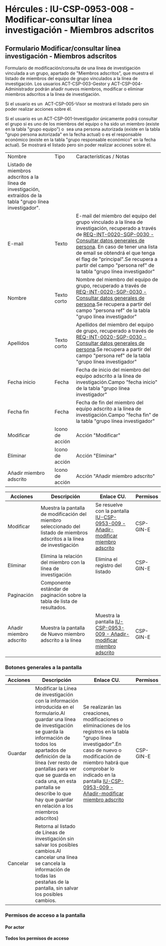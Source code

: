 # Hércules : IU\-CSP\-0953\-008 \- Modificar\-consultar línea investigación \- Miembros adscritos



## Formulario Modificar/consultar línea investigación \- Miembros adscritos

Formulario de modificación/consulta de una línea de investigación vinculada a un grupo, apartado de "Miembros adscritos", que muestra el listado de miembros del equipo de grupo vinculados a la línea de investigación. Los usuarios ACT\-CSP\-003\-Gestor y ACT\-CSP\-004\-Administrador podrán añadir nuevos miembros, modificar o eliminar miembros adscritos a la línea de investigación.

Si el usuario es un  ACT\-CSP\-005\-Visor se mostrará el listado pero sin poder realizar acciones sobre él.

Si el usuario es un ACT\-CSP\-001\-Investigador únicamente podrá consultar el grupo si es uno de los miembros del equipo o ha sido un miembro (existe en la tabla "grupo equipo") o  sea una persona autorizada (existe en la tabla "grupo persona autorizada" en la fecha actual) o es el responsable económico (existe en la tabla "grupo responsable económico" en la fecha actual). Se mostrará el listado pero sin poder realizar acciones sobre él.

  




|  | | |
| --- | --- | --- |
| Nombre | Tipo | Características / Notas |
| Listado de miembros adscritos a la línea de investigación, extraídos de la tabla "grupo línea investigador". | | |
| E\-mail | Texto | E\-mail del miembro del equipo del grupo vinculado a la línea de investigación, recuperado a través de [REQ\-INT\-0020\-SGP\-0030 \- Consultar datos generales de persona](https://confluence.um.es/confluence/display/HERCULES/REQ-INT-0020-SGP-0030+-+Consultar+datos+generales+de+persona "https://confluence.um.es/confluence/display/HERCULES/REQ-INT-0020-SGP-0030+-+Consultar+datos+generales+de+persona"). En caso de tener una lista de email se obtendrá el que tenga el flag de "principal".Se recupera a partir del campo "persona ref" de la tabla "grupo línea investigador" |
| Nombre | Texto corto | Nombre del miembro del equipo de grupo, recuperado a través de [REQ\-INT\-0020\-SGP\-0030 \- Consultar datos generales de persona](https://confluence.um.es/confluence/display/HERCULES/REQ-INT-0020-SGP-0030+-+Consultar+datos+generales+de+persona "https://confluence.um.es/confluence/display/HERCULES/REQ-INT-0020-SGP-0030+-+Consultar+datos+generales+de+persona").Se recupera a partir del campo "persona ref" de la tabla "grupo línea investigador" |
| Apellidos | Texto corto | Apellidos del miembro del equipo de grupo, recuperado a través de [REQ\-INT\-0020\-SGP\-0030 \- Consultar datos generales de persona](https://confluence.um.es/confluence/display/HERCULES/REQ-INT-0020-SGP-0030+-+Consultar+datos+generales+de+persona "https://confluence.um.es/confluence/display/HERCULES/REQ-INT-0020-SGP-0030+-+Consultar+datos+generales+de+persona").Se recupera a partir del campo "persona ref" de la tabla "grupo línea investigador" |
| Fecha inicio | Fecha | Fecha de inicio del miembro del equipo adscrito a la línea de investigación.Campo "fecha inicio" de la tabla "grupo línea investigador" |
| Fecha fin | Fecha | Fecha de fin del miembro del equipo adscrito a la línea de investigación.Campo "fecha fin" de la tabla "grupo línea investigador" |
| Modificar | Icono de acción | Acción "Modificar" |
| Eliminar | Icono de acción | Acción "Eliminar" |
| Añadir miembro adscrito | Icono de acción | Acción "Añadir miembro adscrito" |



| Acciones | Descripción | Enlace CU. | Permisos |
| --- | --- | --- | --- |
| Modificar | Muestra la pantalla de modificación del miembro seleccionado del listado de miembros adscritos a la línea de investigación | Se resuelve con la pantalla [IU\-CSP\-0953\-009 \- Añadir\-modificar miembro adscrito](/hercules/sgi-sistema-de-gestion-de-investigacion/requisitos-y-analisis-funcional/analisis-funcional-sgi-hercules/csp-modulo-de-convocatorias-ayudas-solicitudes-proyectos-y-contratos-y-grupos-de-investigacion/csp-interfaz-de-usuario/iu-csp-0950-grupos-de-investigacion/iu-csp-0953-modificar-consultar-grupo-de-investigacion/iu-csp-0953-006-modificar-consultar-grupo-investigacion-linea-investigacion/iu-csp-0953-008-modificar-consultar-linea-investigacion-miembros-adscritos/iu-csp-0953-009-anadir-modificar-miembro-adscrito.md "/hercules/sgi-sistema-de-gestion-de-investigacion/requisitos-y-analisis-funcional/analisis-funcional-sgi-hercules/csp-modulo-de-convocatorias-ayudas-solicitudes-proyectos-y-contratos-y-grupos-de-investigacion/csp-interfaz-de-usuario/iu-csp-0950-grupos-de-investigacion/iu-csp-0953-modificar-consultar-grupo-de-investigacion/iu-csp-0953-006-modificar-consultar-grupo-investigacion-linea-investigacion/iu-csp-0953-008-modificar-consultar-linea-investigacion-miembros-adscritos/iu-csp-0953-009-anadir-modificar-miembro-adscrito.md") | CSP\-GIN\-E |
| Eliminar | Elimina la relación del miembro con la línea de investigación | Elimina el registro del listado | CSP\-GIN\-E |
| Paginación | Componente estándar de paginación sobre la tabla de lista de resultados. |  |  |
| Añadir miembro adscrito | Muestra la pantalla de Nuevo miembro adscrito a la línea | Muestra la pantalla [IU\-CSP\-0953\-009 \- Añadir\-modificar miembro adscrito](/hercules/sgi-sistema-de-gestion-de-investigacion/requisitos-y-analisis-funcional/analisis-funcional-sgi-hercules/csp-modulo-de-convocatorias-ayudas-solicitudes-proyectos-y-contratos-y-grupos-de-investigacion/csp-interfaz-de-usuario/iu-csp-0950-grupos-de-investigacion/iu-csp-0953-modificar-consultar-grupo-de-investigacion/iu-csp-0953-006-modificar-consultar-grupo-investigacion-linea-investigacion/iu-csp-0953-008-modificar-consultar-linea-investigacion-miembros-adscritos/iu-csp-0953-009-anadir-modificar-miembro-adscrito.md "/hercules/sgi-sistema-de-gestion-de-investigacion/requisitos-y-analisis-funcional/analisis-funcional-sgi-hercules/csp-modulo-de-convocatorias-ayudas-solicitudes-proyectos-y-contratos-y-grupos-de-investigacion/csp-interfaz-de-usuario/iu-csp-0950-grupos-de-investigacion/iu-csp-0953-modificar-consultar-grupo-de-investigacion/iu-csp-0953-006-modificar-consultar-grupo-investigacion-linea-investigacion/iu-csp-0953-008-modificar-consultar-linea-investigacion-miembros-adscritos/iu-csp-0953-009-anadir-modificar-miembro-adscrito.md") | CSP\-GIN\-E |

### Botones generales a la pantalla



| Acciones | Descripción | Enlace CU. | Permisos |
| --- | --- | --- | --- |
| Guardar | Modificar la Línea de investigación con la información introducida en el formulario.Al guardar una línea de investigación se guarda la información de todos los apartados de definición de la línea (ver resto de pantallas para ver que se guarda en cada una, en esta pantalla se describe lo que hay que guardar en relación a los miembros adscritos) | Se realizarán las creaciones, modificaciones o eliminaciones de los registros en la tabla "grupo línea investigador".En caso de nuevo o modificación de miembro habrá que comprobar lo indicado en la pantalla [IU\-CSP\-0953\-009 \- Añadir\-modificar miembro adscrito](/hercules/sgi-sistema-de-gestion-de-investigacion/requisitos-y-analisis-funcional/analisis-funcional-sgi-hercules/csp-modulo-de-convocatorias-ayudas-solicitudes-proyectos-y-contratos-y-grupos-de-investigacion/csp-interfaz-de-usuario/iu-csp-0950-grupos-de-investigacion/iu-csp-0953-modificar-consultar-grupo-de-investigacion/iu-csp-0953-006-modificar-consultar-grupo-investigacion-linea-investigacion/iu-csp-0953-008-modificar-consultar-linea-investigacion-miembros-adscritos/iu-csp-0953-009-anadir-modificar-miembro-adscrito.md "/hercules/sgi-sistema-de-gestion-de-investigacion/requisitos-y-analisis-funcional/analisis-funcional-sgi-hercules/csp-modulo-de-convocatorias-ayudas-solicitudes-proyectos-y-contratos-y-grupos-de-investigacion/csp-interfaz-de-usuario/iu-csp-0950-grupos-de-investigacion/iu-csp-0953-modificar-consultar-grupo-de-investigacion/iu-csp-0953-006-modificar-consultar-grupo-investigacion-linea-investigacion/iu-csp-0953-008-modificar-consultar-linea-investigacion-miembros-adscritos/iu-csp-0953-009-anadir-modificar-miembro-adscrito.md") | CSP\-GIN\-E |
| Cancelar | Retorna al listado de Líneas de investigación sin salvar los posibles cambios.Al cancelar una línea se cancela la información de todas las pestañas de la pantalla, sin salvar los posibles cambios. |  |  |

### Permisos de acceso a la pantalla

#### Por actor

#### Todos los permisos de acceso




